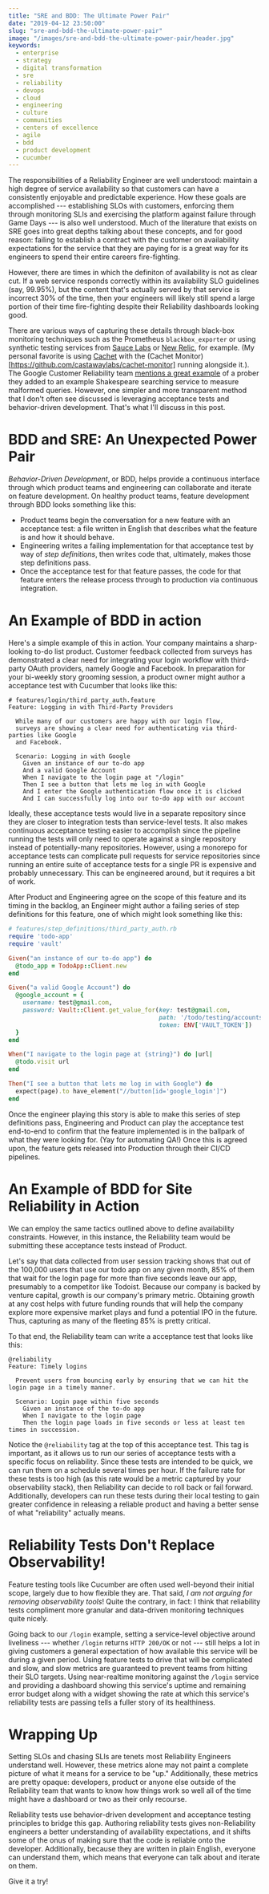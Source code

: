 ```yaml
---
title: "SRE and BDD: The Ultimate Power Pair"
date: "2019-04-12 23:50:00"
slug: "sre-and-bdd-the-ultimate-power-pair"
image: "/images/sre-and-bdd-the-ultimate-power-pair/header.jpg"
keywords:
  - enterprise
  - strategy
  - digital transformation
  - sre
  - reliability
  - devops
  - cloud
  - engineering
  - culture
  - communities
  - centers of excellence
  - agile
  - bdd
  - product development
  - cucumber
---
```


The responsibilities of a Reliability Engineer are well understood: maintain a high degree of
service availability so that customers can have a consistently enjoyable and predictable experience.
How these goals are accomplished --- establishing SLOs with customers, enforcing them through
monitoring SLIs and exercising the platform against failure through Game Days --- is also well
understood. Much of the literature that exists on SRE goes into great
depths talking about these concepts, and for good reason: failing to establish a contract with the
customer on availability expectations for the service that they are paying for is a great way for
its engineers to spend their entire careers fire-fighting.

However, there are times in which the definiton of availability is not as clear cut. If a
web service responds correctly within its availability SLO guidelines (say, 99.95%), but the content
that's actually served by that service is incorrect 30% of the time, then your engineers will likely
still spend a large portion of their time fire-fighting despite their Reliability dashboards
looking good.

There are various ways of capturing these details through black-box monitoring techniques such as
the Prometheus `blackbox_exporter` or using synthetic testing services from [Sauce
Labs](https://github.com/prometheus/blackbox_exporter) or [New
Relic](https://docs.newrelic.com/docs/synthetics), for example. (My personal favorite is using
[Cachet](https://cachethq.com) with the (Cachet
Monitor)[https://github.com/castawaylabs/cachet-monitor] running alongside it.). The Google Customer
Reliability team [mentions a great
example](https://cloud.google.com/blog/products/gcp/available-or-not-that-is-the-question-cre-life-lessons)
of a prober they added to an example Shakespeare searching service to measure malformed queries.
However, one simpler and more transparent method that I don't often see discussed is leveraging
acceptance tests and behavior-driven development.  That's what I'll discuss in this post.

# BDD and SRE: An Unexpected Power Pair

_Behavior-Driven Development_, or BDD, helps provide a continuous interface through which product teams and
engineering can collaborate and iterate on feature development. On healthy product teams, feature
development through BDD looks something like this:

- Product teams begin the conversation for a new feature with an acceptance test: a file written in
  English that describes what the feature is and how it should behave.
- Engineering writes a failing implementation for that acceptance test by way of
  _step definitions_, then writes code that, ultimately, makes those step definitions pass.
- Once the acceptance test for that feature passes, the code for that feature enters the release
  process through to production via continuous integration.

# An Example of BDD in action

Here's a simple example of this in action. Your company maintains a sharp-looking to-do list
product. Customer feedback collected from surveys has demonstrated a clear need for integrating your
login workflow with third-party OAuth providers, namely Google and Facebook. In preparation for your
bi-weekly story grooming session, a product owner might author a acceptance test with Cucumber that
looks like this:

```cucumber
# features/login/third_party_auth.feature
Feature: Logging in with Third-Party Providers

  While many of our customers are happy with our login flow,
  surveys are showing a clear need for authenticating via third-parties like Google
  and Facebook.

  Scenario: Logging in with Google
    Given an instance of our to-do app
    And a valid Google Account
    When I navigate to the login page at "/login"
    Then I see a button that lets me log in with Google
    And I enter the Google authentication flow once it is clicked
    And I can successfully log into our to-do app with our account
```

Ideally, these acceptance tests would live in a separate repository since they are closer to
integration tests than service-level tests. It also makes continuous acceptance testing easier to
accomplish since the pipeline running the tests will only need to operate against a single
repository instead of potentially-many repositories. However, using a monorepo for acceptance tests
can complicate pull requests for service repositories since running an entire suite of acceptance
tests for a single PR is expensive and probably unnecessary. This can be engineered around, but it
requires a bit of work.

After Product and Engineering agree on the scope of this feature and its timing in the backlog, an
Engineer might author a failing series of step definitions for this feature, one of which might look
something like this:

```ruby
# features/step_definitions/third_party_auth.rb
require 'todo-app'
require 'vault'

Given("an instance of our to-do app") do
  @todo_app = TodoApp::Client.new
end

Given("a valid Google Account") do
  @google_account = {
    username: test@gmail.com,
    password: Vault::Client.get_value_for(key: test@gmail.com,
                                          path: '/todo/testing/accounts',
                                          token: ENV['VAULT_TOKEN'])
  }
end

When("I navigate to the login page at {string}") do |url|
  @todo.visit url
end

Then("I see a button that lets me log in with Google") do
  expect(page).to have_element("//button[id='google_login']")
end
```

Once the engineer playing this story is able to make this series of step definitions pass,
Engineering and Product can play the acceptance test end-to-end to confirm that the feature implemented
is in the ballpark of what they were looking for. (Yay for automating QA!) Once this is agreed upon,
the feature gets released into Production through their CI/CD pipelines.

# An Example of BDD for Site Reliability in Action

We can employ the same tactics outlined above to define availability constraints. However, in this
instance, the Reliability team would be submitting these acceptance tests instead of Product.

Let's say that data collected from user session tracking shows that out of the 100,000 users that
use our todo app on any given month, 85% of them that wait for the login page for more than five
seconds leave our app, presumably to a competitor like Todoist. Because our company is backed by
venture capital, growth is our company's primary metric. Obtaining growth at any cost helps with
future funding rounds that will help the company explore more expensive market plays and fund a
potential IPO in the future. Thus, capturing as many of the fleeting 85% is pretty critical.

To that end, the Reliability team can write a acceptance test that looks like this:

```cucumber
@reliability
Feature: Timely logins

  Prevent users from bouncing early by ensuring that we can hit the login page in a timely manner.

  Scenario: Login page within five seconds
    Given an instance of the to-do app
    When I navigate to the login page
    Then the login page loads in five seconds or less at least ten times in succession.
```

Notice the `@reliability` tag at the top of this acceptance test. This tag is important, as it allows
us to run our series of acceptance tests with a specific focus on reliability. Since these tests are
intended to be quick, we can run them on a schedule several times per hour. If the failure rate for
these tests is too high (as this rate would be a metric captured by your observability stack), then
Reliability can decide to roll back or fail forward. Additionally, developers can run these tests
during their local testing to gain greater confidence in releasing a reliable product and having a
better sense of what "reliability" actually means.

# Reliability Tests Don't Replace Observability!

Feature testing tools like Cucumber are often used well-beyond their initial scope, largely due to
how flexible they are. That said, _I am not arguing for removing observability tools_! Quite the
contrary, in fact: I think that reliability tests compliment more granular and data-driven
monitoring techniques quite nicely.

Going back to our `/login` example, setting a service-level objective around liveliness
--- whether `/login` returns `HTTP 200/OK` or not --- still helps a lot in giving customers a
general expectation of how available this service will be during a given period. Using feature tests
to drive that will be complicated and slow, and slow metrics are guaranteed to prevent teams from
hitting their SLO targets. Using near-realtime monitoring against the `/login` service and providing
a dashboard showing this service's uptime and remaining error budget along with a widget showing the
rate at which this service's reliability tests are passing tells a fuller story of its healthiness.

# Wrapping Up

Setting SLOs and chasing SLIs are tenets most Reliability Engineers understand well. However, these
metrics alone may not paint a complete picture of what it means for a service to be "up."
Additionally, these metrics are pretty opaque: developers, product or anyone else outside of the
Reliability team that wants to know how things work so well all of the time might have a dashboard
or two as their only recourse.

Reliability tests use behavior-driven development and acceptance testing principles to bridge this
gap. Authoring reliability tests gives non-Reliability engineers a better understanding of
availability expectations, and it shifts some of the onus of making sure that the code is reliable
onto the developer. Additionally, because they are written in plain English, everyone can understand
them, which means that everyone can talk about and iterate on them.

Give it a try!
